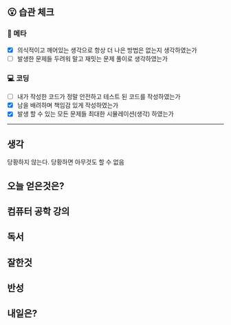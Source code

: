 ## :open_mouth: 습관 체크

### :muscle: 메타
- [x] 의식적이고 깨어있는 생각으로 항상 더 나은 방법은 없는지 생각하였는가  
- [ ] 발생한 문제들 두려워 말고 재밋는 문제 풀이로 생각하였는가

### :computer: 코딩
- [ ] 내가 작성한 코드가 정말 안전하고 테스트 된 코드를 작성하였는가  
- [x] 남을 배려하며 책임감 있게 작성하였는가  
- [x] 발생 할 수 있는 모든 문제들 최대한 시뮬레이션(생각) 하였는가

**** 
## 생각
당황하지 않는다. 당황하면 아무것도 할 수 없음

## 오늘 얻은것은?
## 컴퓨터 공학 강의
## 독서
## 잘한것
## 반성
## 내일은?
